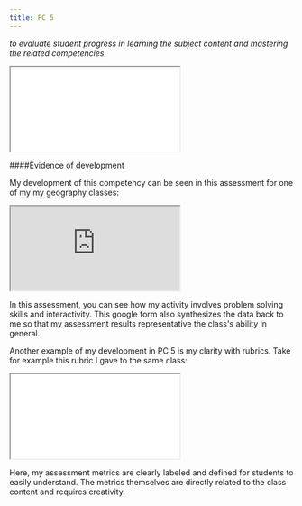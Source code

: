 ```yaml
---
title: PC 5
---
```

*to evaluate student progress in learning the subject content and mastering the
related competencies.*

<iframe class="lp" src="/pdf/page-5.pdf"></iframe>

####Evidence of development

My development of this competency can be seen in this assessment for one of my
my geography classes:

<iframe class="lp" src="https://docs.google.com/forms/d/e/1FAIpQLSfDvWH1Fegf1z8CEtEnjFAABXwh0Ug3zDr2VYejTRsUUSFJzw/viewform?embedded=true">Loading...</iframe>

In this assessment, you can see how my activity involves problem solving skills
and interactivity. This google form also synthesizes the data back to me so
that my assessment results representative the class's ability in general.

Another example of my development in PC 5 is my clarity with rubrics. Take for
example this rubric I gave to the same class:

<iframe class="lp" src="/pdf/map-project.pdf"></iframe>

Here, my assessment metrics are clearly labeled and defined for students to
easily understand. The metrics themselves are directly related to the class
content and requires creativity. 
